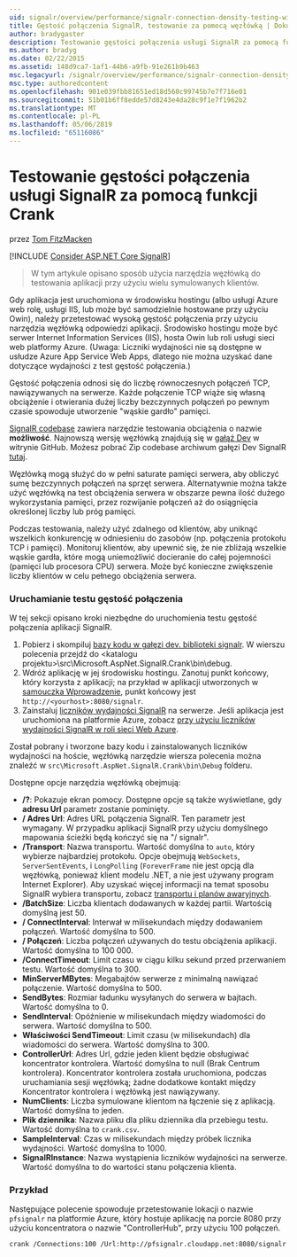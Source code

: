 ```yaml
---
uid: signalr/overview/performance/signalr-connection-density-testing-with-crank
title: Gęstość połączenia SignalR, testowanie za pomocą węzłówką | Dokumentacja firmy Microsoft
author: bradygaster
description: Testowanie gęstości połączenia usługi SignalR za pomocą funkcji Crank
ms.author: bradyg
ms.date: 02/22/2015
ms.assetid: 148d9ca7-1af1-44b6-a9fb-91e261b9b463
msc.legacyurl: /signalr/overview/performance/signalr-connection-density-testing-with-crank
msc.type: authoredcontent
ms.openlocfilehash: 901e039fbb81651ed18d560c99745b7e7f716e01
ms.sourcegitcommit: 51b01b6ff8edde57d8243e4da28c9f1e7f1962b2
ms.translationtype: MT
ms.contentlocale: pl-PL
ms.lasthandoff: 05/06/2019
ms.locfileid: "65116086"
---
```

# <a name="signalr-connection-density-testing-with-crank"></a>Testowanie gęstości połączenia usługi SignalR za pomocą funkcji Crank

przez [Tom FitzMacken](https://github.com/tfitzmac)

[!INCLUDE [Consider ASP.NET Core SignalR](~/includes/signalr/signalr-version-disambiguation.md)]

> W tym artykule opisano sposób użycia narzędzia węzłówką do testowania aplikacji przy użyciu wielu symulowanych klientów.

Gdy aplikacja jest uruchomiona w środowisku hostingu (albo usługi Azure web rolę, usługi IIS, lub może być samodzielnie hostowane przy użyciu Owin), należy przetestować wysoką gęstość połączenia przy użyciu narzędzia węzłówką odpowiedzi aplikacji. Środowisko hostingu może być serwer Internet Information Services (IIS), hosta Owin lub roli usługi sieci web platformy Azure. (Uwaga: Liczniki wydajności nie są dostępne w usłudze Azure App Service Web Apps, dlatego nie można uzyskać dane dotyczące wydajności z test gęstość połączenia.)

Gęstość połączenia odnosi się do liczbę równoczesnych połączeń TCP, nawiązywanych na serwerze. Każde połączenie TCP wiąże się własną obciążenie i otwierania dużej liczby bezczynnych połączeń po pewnym czasie spowoduje utworzenie "wąskie gardło" pamięci.

[SignalR codebase](https://github.com/signalr/signalr) zawiera narzędzie testowania obciążenia o nazwie **możliwość**. Najnowszą wersję węzłówką znajdują się w [gałąź Dev](https://github.com/SignalR/signalr/tree/dev) w witrynie GitHub. Możesz pobrać Zip codebase archiwum gałęzi Dev SignalR [tutaj](https://github.com/SignalR/SignalR/archive/dev.zip).

Węzłówką mogą służyć do w pełni saturate pamięci serwera, aby obliczyć sumę bezczynnych połączeń na sprzęt serwera. Alternatywnie można także użyć węzłówką na test obciążenia serwera w obszarze pewna ilość dużego wykorzystania pamięci, przez rozwijanie połączeń aż do osiągnięcia określonej liczby lub próg pamięci.

Podczas testowania, należy użyć zdalnego od klientów, aby uniknąć wszelkich konkurencję w odniesieniu do zasobów (np. połączenia protokołu TCP i pamięci). Monitoruj klientów, aby upewnić się, że nie zbliżają wszelkie wąskie gardła, które mogą uniemożliwić docieranie do całej pojemności (pamięci lub procesora CPU) serwera. Może być konieczne zwiększenie liczby klientów w celu pełnego obciążenia serwera.

### <a name="running-a-connection-density-test"></a>Uruchamianie testu gęstość połączenia

W tej sekcji opisano kroki niezbędne do uruchomienia testu gęstość połączenia aplikacji SignalR.

1. Pobierz i skompiluj [bazy kodu w gałęzi dev. biblioteki signalr](https://github.com/SignalR/SignalR/archive/dev.zip). W wierszu polecenia przejdź do &lt;katalogu projektu&gt;\src\Microsoft.AspNet.SignalR.Crank\bin\debug.
2. Wdróż aplikację w jej środowisku hostingu. Zanotuj punkt końcowy, który korzysta z aplikacji; na przykład w aplikacji utworzonych w [samouczka Wprowadzenie](../getting-started/tutorial-getting-started-with-signalr.md), punkt końcowy jest `http://<yourhost>:8080/signalr`.
3. Zainstaluj [liczników wydajności SignalR](signalr-performance.md#perfcounters) na serwerze. Jeśli aplikacja jest uruchomiona na platformie Azure, zobacz [przy użyciu liczników wydajności SignalR w roli sieci Web Azure](using-signalr-performance-counters-in-an-azure-web-role.md).

Został pobrany i tworzone bazy kodu i zainstalowanych liczników wydajności na hoście, węzłówką narzędzie wiersza polecenia można znaleźć w `src\Microsoft.AspNet.SignalR.Crank\bin\Debug` folderu.

Dostępne opcje narzędzia węzłówką obejmują:

- **/?**: Pokazuje ekran pomocy. Dostępne opcje są także wyświetlane, gdy **adresu Url** parametr zostanie pominięty.
- **/ Adres Url**: Adres URL połączenia SignalR. Ten parametr jest wymagany. W przypadku aplikacji SignalR przy użyciu domyślnego mapowania ścieżki będą kończyć się na "/ signalr".
- **/Transport**: Nazwa transportu. Wartość domyślna to `auto`, który wybierze najbardziej protokołu. Opcje obejmują `WebSockets`, `ServerSentEvents`, i `LongPolling` (`ForeverFrame` nie jest opcją dla węzłówką, ponieważ klient modelu .NET, a nie jest używany program Internet Explorer). Aby uzyskać więcej informacji na temat sposobu SignalR wybiera transportu, zobacz [transportu i planów awaryjnych](../getting-started/introduction-to-signalr.md#transports).
- **/BatchSize**: Liczba klientach dodawanych w każdej partii. Wartością domyślną jest 50.
- **/ ConnectInterval**: Interwał w milisekundach między dodawaniem połączeń. Wartość domyślna to 500.
- **/ Połączeń**: Liczba połączeń używanych do testu obciążenia aplikacji. Wartość domyślna to 100 000.
- **/ConnectTimeout**: Limit czasu w ciągu kilku sekund przed przerwaniem testu. Wartość domyślna to 300.
- **MinServerMBytes**: Megabajtów serwerze z minimalną nawiązać połączenie. Wartość domyślna to 500.
- **SendBytes**: Rozmiar ładunku wysyłanych do serwera w bajtach. Wartość domyślna to 0.
- **SendInterval**: Opóźnienie w milisekundach między wiadomości do serwera. Wartość domyślna to 500.
- **Właściwości SendTimeout**: Limit czasu (w milisekundach) dla wiadomości do serwera. Wartość domyślna to 300.
- **ControllerUrl**: Adres Url, gdzie jeden klient będzie obsługiwać koncentrator kontrolera. Wartość domyślna to null (Brak Centrum kontrolera). Koncentrator kontrolera została uruchomiona, podczas uruchamiania sesji węzłówką; żadne dodatkowe kontakt między Koncentrator kontrolera i węzłówką jest nawiązywany.
- **NumClients**: Liczba symulowane klientom na łączenie się z aplikacją. Wartość domyślna to jeden.
- **Plik dziennika**: Nazwa pliku dla pliku dziennika dla przebiegu testu. Wartość domyślna to `crank.csv`.
- **SampleInterval**: Czas w milisekundach między próbek licznika wydajności. Wartość domyślna to 1000.
- **SignalRInstance**: Nazwa wystąpienia liczników wydajności na serwerze. Wartość domyślna to do wartości stanu połączenia klienta.

### <a name="example"></a>Przykład

Następujące polecenie spowoduje przetestowanie lokacji o nazwie `pfsignalr` na platformie Azure, który hostuje aplikację na porcie 8080 przy użyciu koncentratora o nazwie "ControllerHub", przy użyciu 100 połączeń.

`crank /Connections:100 /Url:http://pfsignalr.cloudapp.net:8080/signalr`
